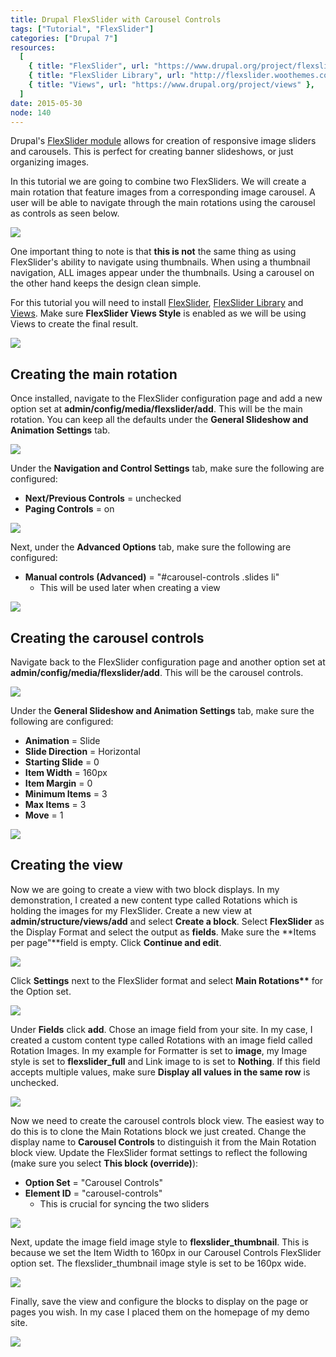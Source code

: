 ```yaml
---
title: Drupal FlexSlider with Carousel Controls
tags: ["Tutorial", "FlexSlider"]
categories: ["Drupal 7"]
resources:
  [
    { title: "FlexSlider", url: "https://www.drupal.org/project/flexslider" },
    { title: "FlexSlider Library", url: "http://flexslider.woothemes.com/" },
    { title: "Views", url: "https://www.drupal.org/project/views" },
  ]
date: 2015-05-30
node: 140
---
```


Drupal's [FlexSlider module](https://www.drupal.org/project/flexslider) allows for creation of responsive image sliders and carousels. This is perfect for creating banner slideshows, or just organizing images.

In this tutorial we are going to combine two FlexSliders. We will create a main rotation that feature images from a corresponding image carousel. A user will be able to navigate through the main rotations using the carousel as controls as seen below.

![](/assets/images/posts/drupal-flexslider-carousel-controls/demo-flexslider-carousel-controls.gif)

One important thing to note is that **this is not** the same thing as using FlexSlider's ability to navigate using thumbnails. When using a thumbnail navigation, ALL images appear under the thumbnails. Using a carousel on the other hand keeps the design clean simple.

For this tutorial you will need to install [FlexSlider](https://www.drupal.org/project/flexslider), [FlexSlider Library](http://flexslider.woothemes.com/) and [Views](https://www.drupal.org/project/views). Make sure **FlexSlider Views Style** is enabled as we will be using Views to create the final result.

![](/assets/images/posts/drupal-flexslider-carousel-controls/Screen-Shot-2015-05-29-at-9.13.33-PM.png)

## Creating the main rotation

Once installed, navigate to the FlexSlider configuration page and add a new option set at **admin/config/media/flexslider/add**. This will be the main rotation. You can keep all the defaults under the **General Slideshow and Animation Settings** tab.

![](/assets/images/posts/drupal-flexslider-carousel-controls/Screen-Shot-2015-05-29-at-9.23.50-PM.png)

Under the **Navigation and Control Settings** tab, make sure the following are configured:

- **Next/Previous Controls** = unchecked
- **Paging Controls** = on

![](/assets/images/posts/drupal-flexslider-carousel-controls/Screen-Shot-2015-05-29-at-9.19.59-PM.png)

Next, under the **Advanced Options** tab, make sure the following are configured:

- **Manual controls (Advanced)** = "#carousel-controls .slides li"
  - This will be used later when creating a view

![](/assets/images/posts/drupal-flexslider-carousel-controls/Screen-Shot-2015-05-29-at-9.22.32-PM.png)

## Creating the carousel controls

Navigate back to the FlexSlider configuration page and another option set at **admin/config/media/flexslider/add**. This will be the carousel controls.

![](/assets/images/posts/drupal-flexslider-carousel-controls/Screen-Shot-2015-05-29-at-9.25.55-PM.png)

Under the **General Slideshow and Animation Settings** tab, make sure the following are configured:

- **Animation** = Slide
- **Slide Direction** = Horizontal
- **Starting Slide** = 0
- **Item Width** = 160px
- **Item Margin** = 0
- **Minimum Items** = 3
- **Max Items** = 3
- **Move** = 1

![](/assets/images/posts/drupal-flexslider-carousel-controls/Screen-Shot-2015-05-29-at-9.31.24-PM.png)

## Creating the view

Now we are going to create a view with two block displays. In my demonstration, I created a new content type called Rotations which is holding the images for my FlexSlider. Create a new view at **admin/structure/views/add** and select **Create a block**. Select **FlexSlider** as the Display Format and select the output as **fields**. Make sure the **Items per page"**field is empty. Click **Continue and edit**.

![](/assets/images/posts/drupal-flexslider-carousel-controls/Screen-Shot-2015-05-29-at-9.35.27-PM.png)

Click **Settings** next to the FlexSlider format and select **Main Rotations\*\*** for the Option set.

![](/assets/images/posts/drupal-flexslider-carousel-controls/Screen-Shot-2015-05-29-at-9.39.05-PM.png)

Under **Fields** click **add**. Chose an image field from your site. In my case, I created a custom content type called Rotations with an image field called Rotation Images. In my example for Formatter is set to **image**, my Image style is set to **flexslider_full** and Link image to is set to **Nothing**. If this field accepts multiple values, make sure **Display all values in the same row** is unchecked.

![](/assets/images/posts/drupal-flexslider-carousel-controls/Screen-Shot-2015-05-29-at-9.43.11-PM.png)

Now we need to create the carousel controls block view. The easiest way to do this is to clone the Main Rotations block we just created. Change the display name to **Carousel Controls** to distinguish it from the Main Rotation block view. Update the FlexSlider format settings to reflect the following (make sure you select **This block (override)**):

- **Option Set** = "Carousel Controls"
- **Element ID** = "carousel-controls"
  - This is crucial for syncing the two sliders

![](/assets/images/posts/drupal-flexslider-carousel-controls/Screen-Shot-2015-05-29-at-10.18.12-PM.png)

Next, update the image field image style to **flexslider_thumbnail**. This is because we set the Item Width to 160px in our Carousel Controls FlexSlider option set. The flexslider_thumbnail image style is set to be 160px wide.

![](/assets/images/posts/drupal-flexslider-carousel-controls/Screen-Shot-2015-05-29-at-10.23.42-PM.png)

Finally, save the view and configure the blocks to display on the page or pages you wish. In my case I placed them on the homepage of my demo site.

![](/assets/images/posts/drupal-flexslider-carousel-controls/Screen-Shot-2015-05-29-at-10.32.54-PM.png)
